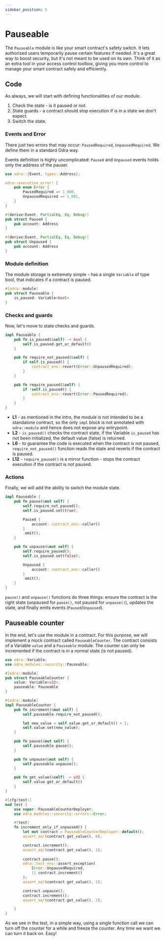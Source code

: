 ```yaml
---
sidebar_position: 5
---
```


# Pauseable

The `Pauseable` module is like your smart contract's safety switch. It lets authorized users temporarily pause certain features if needed. It's a great way to boost security, but it's not meant to be used on its own. Think of it as an extra tool in your access control toolbox, giving you more control to manage your smart contract safely and efficiently.

## Code

As always, we will start with defining functionalities of our module.

1. Check the state - is it paused or not.
2. State guards - a contract should stop execution if is in a state we don't expect.
3. Switch the state.
   
### Events and Error

There just two errors that may occur: `PausedRequired`, `UnpausedRequired`. We define them in a standard Odra way.

Events definition is highly uncomplicated: `Paused` and `Unpaused` events holds only the address of the pauser.

```rust showLineNumbers
use odra::{Event, types::Address};

odra::execution_error! {
    pub enum Error {
        PausedRequired => 1_000,
        UnpausedRequired => 1_001,
    }
}

#[derive(Event, PartialEq, Eq, Debug)]
pub struct Paused {
    pub account: Address
}

#[derive(Event, PartialEq, Eq, Debug)]
pub struct Unpaused {
    pub account: Address
}
```

### Module definition

The module storage is extremely simple - has a single `Variable` of type bool, that indicates if a contract is paused.

```rust showLineNumbers
#[odra::module]
pub struct Pauseable {
    is_paused: Variable<bool>
}
```

### Checks and guards

Now, let's move to state checks and guards.

```rust title=pauseable.rs showLineNumbers
impl Pauseable {
    pub fn is_paused(&self) -> bool {
        self.is_paused.get_or_default()
    }

    pub fn require_not_paused(&self) {
        if self.is_paused() {
            contract_env::revert(Error::UnpausedRequired);
        }
    }

    pub fn require_paused(&self) {
        if !self.is_paused() {
            contract_env::revert(Error::PausedRequired);
        }
    }
}
```
* **L1** - as mentioned in the intro, the module is not intended to be a standalone contract, so the only `impl` block is not annotated with `odra::module` and hence does not expose any entrypoint.
* **L2** - `is_paused()` checks the contract state, if the Variable `is_paused` has not been initialized, the default value (false) is returned.
* **L6** - to guarantee the code is executed when the contract is not paused, `require_not_paused()` function reads the state and reverts if the contract is paused. 
* **L12** - `require_paused()` is a mirror function - stops the contract execution if the contract is not paused.

### Actions

Finally, we will add the ability to switch the module state.

```rust showLineNumbers
impl Pauseable {
    pub fn pause(&mut self) {
        self.require_not_paused();
        self.is_paused.set(true);

        Paused {
            account: contract_env::caller()
        }
        .emit();
    }

    pub fn unpause(&mut self) {
        self.require_paused();
        self.is_paused.set(false);

        Unpaused {
            account: contract_env::caller()
        }
        .emit();
    }
}
```

`pause()` and `unpause()` functions do three things: ensure the contract is the right state (unpaused for `pause()`, not paused for `unpause()`), updates the state, and finally emits events (`Paused`/`Unpaused`).


## Pauseable counter

In the end, let's use the module in a contract. For this purpose, we will implement a mock contract called `PauseableCounter`. The contract consists of a Variable `value` and a `Pauseable` module. The counter can only be incremented if the contract is in a normal state (is not paused).

```rust showLineNumbers
use odra::Variable;
use odra_modules::security::Pauseable;

#[odra::module]
pub struct PauseableCounter {
    value: Variable<u32>,
    pauseable: Pauseable
}

#[odra::module]
impl PauseableCounter {
    pub fn increment(&mut self) {
        self.pauseable.require_not_paused();

        let new_value = self.value.get_or_default() + 1;
        self.value.set(new_value);
    }

    pub fn pause(&mut self) {
        self.pauseable.pause();
    }

    pub fn unpause(&mut self) {
        self.pauseable.unpause();
    }

    pub fn get_value(&self) -> u32 {
        self.value.get_or_default()
    }
}

#[cfg(test)]
mod test {
    use super::PauseableCounterDeployer;
    use odra_modules::security::errors::Error;

    #[test]
    fn increment_only_if_unpaused() {
        let mut contract = PauseableCounterDeployer::default();
        assert_eq!(contract.get_value(), 0);

        contract.increment();
        assert_eq!(contract.get_value(), 1);
        
        contract.pause();
        odra::test_env::assert_exception(
            Error::UnpausedRequired, 
            || contract.increment()
        );
        assert_eq!(contract.get_value(), 1);

        contract.unpause();
        contract.increment();
        assert_eq!(contract.get_value(), 2);

    }
}
```

As we see in the test, in a simple way, using a single function call we can turn off the counter for a while and freeze the counter. Any time we want we can turn it back on. Easy!